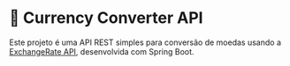 # 💱 Currency Converter API

Este projeto é uma API REST simples para conversão de moedas usando a [ExchangeRate API](https://www.exchangerate-api.com/), desenvolvida com Spring Boot.
